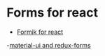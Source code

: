 # Forms for react

- [Formik for react](https://github.com/jaredpalmer/formik/blob/master/README.md)

-[material-ui and redux-forms](https://redux-form.com/7.2.0/examples/material-ui/)